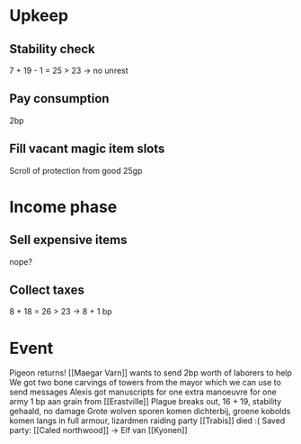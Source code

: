 # Upkeep
## Stability check
7 + 19 - 1 = 25 > 23 → no unrest
## Pay consumption
2bp
## Fill vacant magic item slots
Scroll of protection from good 25gp
# Income phase
## Sell expensive items
nope?
## Collect taxes
8 + 18 = 26 > 23 → 8 + 1 bp
# Event
Pigeon returns! [[Maegar Varn]] wants to send 2bp worth of laborers to help
We got two bone carvings of towers from the mayor which we can use to send messages
Alexis got manuscripts for one extra manoeuvre for one army
1 bp aan grain from [[Erastville]]
Plague breaks out, 16 + 19, stability gehaald, no damage
Grote wolven sporen komen dichterbij, groene kobolds komen langs in full armour, lizardmen raiding party
[[Trabis]] died :(
Saved party: [[Caled northwood]] → Elf van [[Kyonen]]